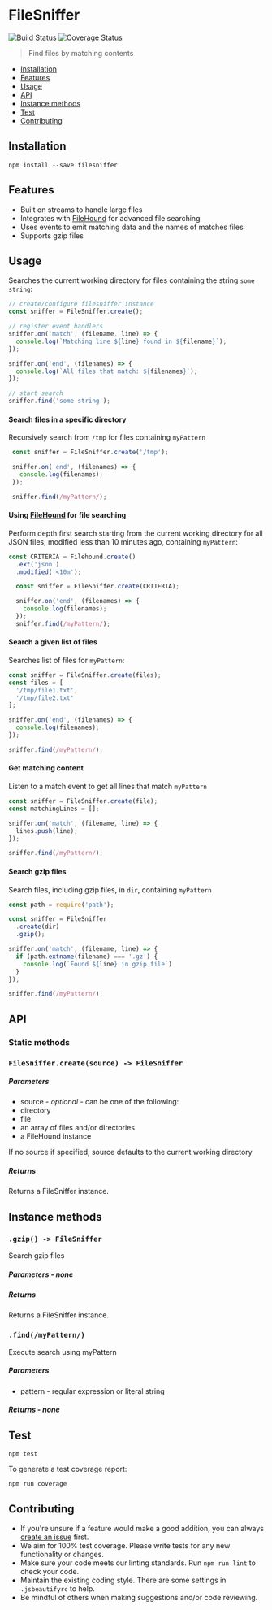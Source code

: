 # FileSniffer

[![Build Status](https://travis-ci.org/nspragg/filesniffer.svg)](https://travis-ci.org/nspragg/filesniffer) [![Coverage Status](https://coveralls.io/repos/github/nspragg/filesniffer/badge.svg?branch=master)](https://coveralls.io/github/nspragg/filesniffer?branch=master)

> Find files by matching contents

* [Installation](#installation)
* [Features](#features)
* [Usage](#usage)
* [API](#api)
* [Instance methods](#instance-methods)
* [Test](#test)
* [Contributing](#contributing)

## Installation

```
npm install --save filesniffer
```

## Features

* Built on streams to handle large files
* Integrates with [FileHound](https://github.com/nspragg/filehound) for advanced file searching
* Uses events to emit matching data and the names of matches files
* Supports gzip files

## Usage

Searches the current working directory for files containing the string `some string`:

```js
// create/configure filesniffer instance
const sniffer = FileSniffer.create();

// register event handlers
sniffer.on('match', (filename, line) => {
  console.log(`Matching line ${line} found in ${filename}`);
});

sniffer.on('end', (filenames) => {
  console.log(`All files that match: ${filenames}`);
});

// start search
sniffer.find('some string');
```

#### Search files in a specific directory

Recursively search from `/tmp` for files containing `myPattern`

```js
 const sniffer = FileSniffer.create('/tmp');

 sniffer.on('end', (filenames) => {
   console.log(filenames);
 });

 sniffer.find(/myPattern/);
```

#### Using [FileHound](https://github.com/nspragg/filehound) for file searching

Perform depth first search starting from the current working directory for all JSON files, modified
less than 10 minutes ago, containing `myPattern`:

```js
const CRITERIA = Filehound.create()
  .ext('json')
  .modified('<10m');

  const sniffer = FileSniffer.create(CRITERIA);

  sniffer.on('end', (filenames) => {
    console.log(filenames);
  });
  sniffer.find(/myPattern/);
```

#### Search a given list of files

Searches list of files for `myPattern`:

```js
const sniffer = FileSniffer.create(files);
const files = [
  '/tmp/file1.txt',
  '/tmp/file2.txt'
];

sniffer.on('end', (filenames) => {
  console.log(filenames);
});

sniffer.find(/myPattern/);
```

#### Get matching content

Listen to a match event to get all lines that match `myPattern`

```js
const sniffer = FileSniffer.create(file);
const matchingLines = [];

sniffer.on('match', (filename, line) => {
  lines.push(line);
});

sniffer.find(/myPattern/);
```

#### Search gzip files

Search files, including gzip files, in `dir`, containing `myPattern`

```js
const path = require('path');

const sniffer = FileSniffer
  .create(dir)
  .gzip();

sniffer.on('match', (filename, line) => {
  if (path.extname(filename) === '.gz') {
    console.log(`Found ${line} in gzip file`)
  }
});

sniffer.find(/myPattern/);
```

## API

### Static methods

### `FileSniffer.create(source) -> FileSniffer`

##### Parameters
* source - _optional_ - can be one of the following:
 * directory
 * file
 * an array of files and/or directories
 * a FileHound instance

 If no source if specified, source defaults to the current working directory

##### Returns
Returns a FileSniffer instance.

## Instance methods

### `.gzip() -> FileSniffer`

Search gzip files

##### Parameters - none

##### Returns
Returns a FileSniffer instance.

### `.find(/myPattern/)`

Execute search using myPattern

##### Parameters
* pattern - regular expression or literal string

##### Returns - none

## Test

```
npm test
```

To generate a test coverage report:

```
npm run coverage
```
## Contributing

* If you're unsure if a feature would make a good addition, you can always [create an issue](https://github.com/nspragg/filesniffer/issues/new) first.
* We aim for 100% test coverage. Please write tests for any new functionality or changes.
* Make sure your code meets our linting standards. Run `npm run lint` to check your code.
* Maintain the existing coding style. There are some settings in `.jsbeautifyrc` to help.
* Be mindful of others when making suggestions and/or code reviewing.
